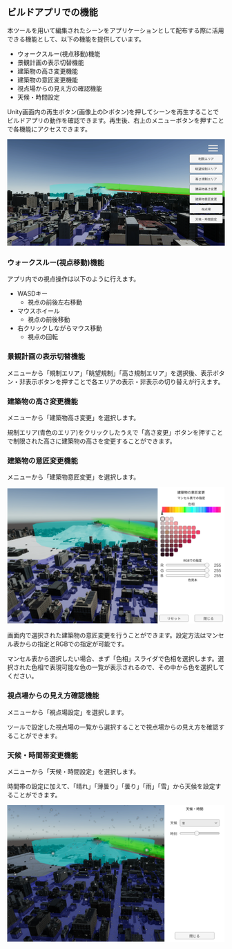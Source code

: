 ## ビルドアプリでの機能
本ツールを用いて編集されたシーンをアプリケーションとして配布する際に活用できる機能として、以下の機能を提供しています。

- ウォークスルー(視点移動)機能
- 景観計画の表示切替機能
- 建築物の高さ変更機能
- 建築物の意匠変更機能
- 視点場からの見え方の確認機能
- 天候・時間設定

Unity画面内の再生ボタン(画像上の▷ボタン)を押してシーンを再生することでビルドアプリの動作を確認できます。再生後、右上のメニューボタンを押すことで各機能にアクセスできます。

![](../resources/buildApp/buildAppMenu.png)

### ウォークスルー(視点移動)機能
アプリ内での視点操作は以下のように行えます。

- WASDキー
   - 視点の前後左右移動
- マウスホイール
   - 視点の前後移動
- 右クリックしながらマウス移動
   - 視点の回転

### 景観計画の表示切替機能
メニューから「規制エリア」「眺望規制」「高さ規制エリア」を選択後、表示ボタン・非表示ボタンを押すことで各エリアの表示・非表示の切り替えが行えます。

### 建築物の高さ変更機能
メニューから「建築物高さ変更」を選択します。

規制エリア(青色のエリア)をクリックしたうえで「高さ変更」ボタンを押すことで制限された高さに建築物の高さを変更することができます。

### 建築物の意匠変更機能
メニューから「建築物意匠変更」を選択します。

![](../resources/buildApp/buildingDesignChange.png)

画面内で選択された建築物の意匠変更を行うことができます。設定方法はマンセル表からの指定とRGBでの指定が可能です。

マンセル表から選択したい場合、まず「色相」スライダで色相を選択します。選択された色相で表現可能な色の一覧が表示されるので、その中から色を選択してください。

### 視点場からの見え方確認機能
メニューから「視点場設定」を選択します。

ツールで設定した視点場の一覧から選択することで視点場からの見え方を確認することができます。

### 天候・時間帯変更機能
メニューから「天候・時間設定」を選択します。

時間帯の設定に加えて、「晴れ」「薄曇り」「曇り」「雨」「雪」から天候を設定することができます。

![](../resources/buildApp/weatherSetting.png)
